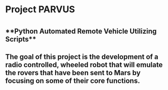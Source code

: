 <h1>Project PARVUS<h1>
<h2>**Python Automated Remote Vehicle Utilizing Scripts**<h2>

The goal of this project is the development of a radio controlled,
wheeled robot that will emulate the rovers that have been sent to Mars
by focusing on some of their core functions. 
